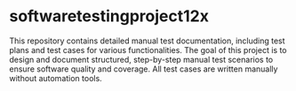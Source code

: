 # softwaretestingproject12x
This repository contains detailed manual test documentation, including test plans and test cases for various functionalities. The goal of this project is to design and document structured, step-by-step manual test scenarios to ensure software quality and coverage. All test cases are written manually without automation tools.
